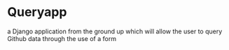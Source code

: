 # Queryapp
a Django application from the ground up which will allow the user to query Github data through the use of a form

